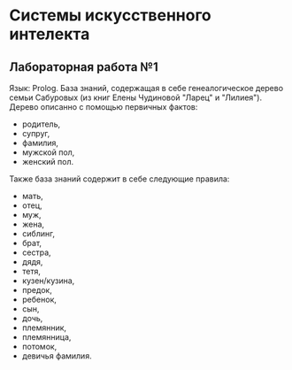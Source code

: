 # Системы искусственного интелекта

## Лабораторная работа №1

Язык: Prolog. База знаний, содержащая в себе генеалогическое дерево
семьи Сабуровых (из книг Елены Чудиновой "Ларец" и "Лилиея").
Дерево описанно с помощью первичных фактов: 
- родитель, 
- супруг, 
- фамилия, 
- мужской пол,
- женский пол. 

Также база знаний содержит в себе следующие
правила:
- мать,
- отец,
- муж,
- жена,
- сиблинг,
- брат,
- сестра,
- дядя,
- тетя,
- кузен/кузина,
- предок,
- ребенок,
- сын,
- дочь,
- племянник,
- племянница,
- потомок,
- девичья фамилия.